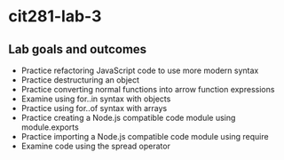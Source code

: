 # cit281-lab-3
## Lab goals and outcomes
* Practice refactoring JavaScript code to use more modern syntax
* Practice destructuring an object
* Practice converting normal functions into arrow function expressions
* Examine using for..in  syntax with objects
* Practice using for..of syntax with arrays
* Practice creating a Node.js compatible code module using module.exports
* Practice importing a Node.js compatible code module using require
* Examine code using the spread operator
